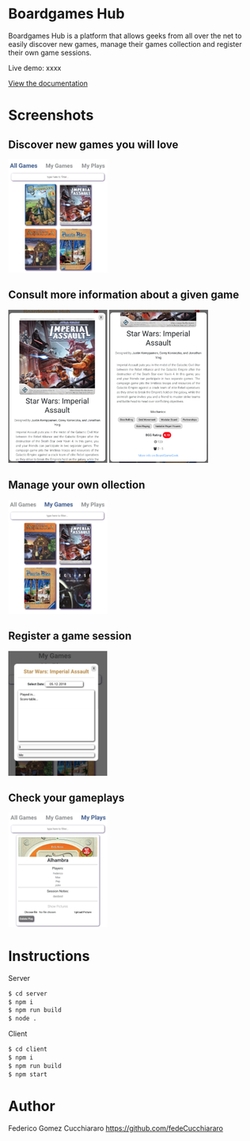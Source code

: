 # Boardgames Hub

Boardgames Hub is a platform that allows geeks from all over the net to easily discover new games, manage their games collection and register their own game sessions.

Live demo: xxxx

[View the documentation](./doc)

# Screenshots
## Discover new games you will love
<img src="./doc/images/allGames.png" alt="drawing" width="200"/>

## Consult more information about a given game
<img src="./doc/images/moreInfo1.png" alt="drawing" width="200"/>
<img src="./doc/images/moreInfo2.png" alt="drawing" width="200"/>


## Manage your own ollection
<img src="./doc/images/myGames.png" alt="drawing" width="200"/>

## Register a game session 
<img src="./doc/images/playSession.png" alt="drawing" width="200"/>

## Check your gameplays
<img src="./doc/images/myPlays.png" alt="drawing" width="200"/>

# Instructions

Server

```bash
$ cd server
$ npm i
$ npm run build
$ node .
```

Client

```bash
$ cd client
$ npm i
$ npm run build
$ npm start
```

# Author

Federico Gomez Cucchiararo https://github.com/fedeCucchiararo